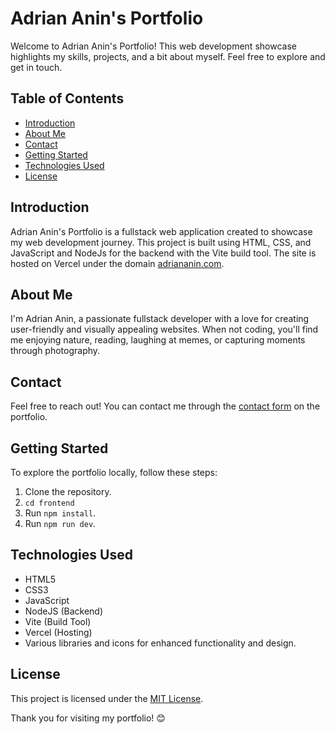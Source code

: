 # Adrian Anin's Portfolio

Welcome to Adrian Anin's Portfolio! This web development showcase highlights my skills, projects, and a bit about myself. Feel free to explore and get in touch.

## Table of Contents

- [Introduction](#introduction)
- [About Me](#about-me)
- [Contact](#contact)
- [Getting Started](#getting-started)
- [Technologies Used](#technologies-used)
- [License](#license)

## Introduction

Adrian Anin's Portfolio is a fullstack web application created to showcase my web development journey. This project is built using HTML, CSS, and JavaScript and NodeJs for the backend with the Vite build tool. The site is hosted on Vercel under the domain [adriananin.com](https://adriananin.com).

## About Me

I'm Adrian Anin, a passionate fullstack developer with a love for creating user-friendly and visually appealing websites. When not coding, you'll find me enjoying nature, reading, laughing at memes, or capturing moments through photography.

## Contact

Feel free to reach out! You can contact me through the [contact form](https://www.adriananin.com/#contact) on the portfolio.

## Getting Started

To explore the portfolio locally, follow these steps:

1. Clone the repository.
2. `cd frontend`
3. Run `npm install`.
4. Run `npm run dev`.

## Technologies Used

- HTML5
- CSS3
- JavaScript
- NodeJS (Backend)
- Vite (Build Tool)
- Vercel (Hosting)
- Various libraries and icons for enhanced functionality and design.

## License

This project is licensed under the [MIT License](LICENSE).

Thank you for visiting my portfolio! 😊
